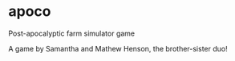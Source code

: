 # apoco
Post-apocalyptic farm simulator game

A game by Samantha and Mathew Henson, the brother-sister duo!